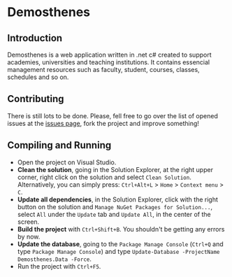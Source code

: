 # Demosthenes

## Introduction

Demosthenes is a web application written in .net c# created to support academies, universities and teaching institutions. It contains essencial management resources such as faculty, student, courses, classes, schedules and so on.

## Contributing

There is still lots to be done. Please, fell free to go over the list of opened issues at the [issues page](https://github.com/lucasdavid/Demosthenes/issues), fork the project and improve something!

## Compiling and Running

* Open the project on Visual Studio.
* **Clean the solution**, going in the Solution Explorer, at the right upper corner, right click on the solution and select `Clean Solution`.
Alternatively, you can simply press: `Ctrl+Alt+L` > `Home` > `Context menu` > `C`.
* **Update all dependencies**, in the Solution Explorer, click with the right button on the solution and `Manage NuGet Packages for Solution...`,
select `All` under the `Update` tab and `Update All`, in the center of the screen.
* **Build the project** with `Ctrl+Shift+B`. You shouldn't be getting any errors by now.
* **Update the database**, going to the `Package Manage Console` (`Ctrl+Q` and type `Package Manage Console`) and type `Update-Database -ProjectName Demosthenes.Data -Force`.
* Run the project with `Ctrl+F5`.
